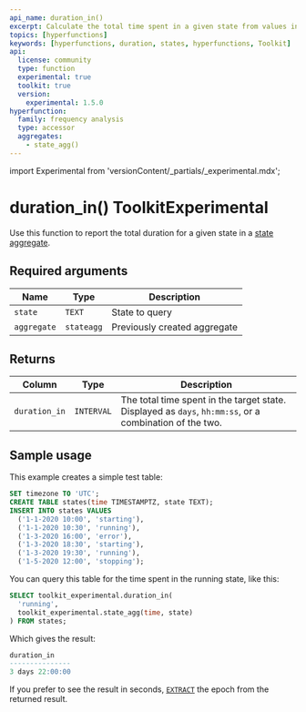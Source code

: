 ```yaml
---
api_name: duration_in()
excerpt: Calculate the total time spent in a given state from values in a state aggregate
topics: [hyperfunctions]
keywords: [hyperfunctions, duration, states, hyperfunctions, Toolkit]
api:
  license: community
  type: function
  experimental: true
  toolkit: true
  version:
    experimental: 1.5.0
hyperfunction:
  family: frequency analysis
  type: accessor
  aggregates:
    - state_agg()
---
```


import Experimental from 'versionContent/_partials/_experimental.mdx';

# duration_in()  <tag type="toolkit">Toolkit</tag><tag type="experimental-toolkit">Experimental</tag>

Use this function to report the total duration for a given state in a [state aggregate][state_agg].

<Experimental />

## Required arguments

|Name|Type|Description|
|-|-|-|
|`state`|`TEXT`|State to query|
|`aggregate`|`stateagg`|Previously created aggregate|

## Returns

|Column|Type|Description|
|-|-|-|
|`duration_in`|`INTERVAL`|The total time spent in the target state. Displayed as `days`, `hh:mm:ss`, or a combination of the two.|

## Sample usage

This example creates a simple test table:

```sql
SET timezone TO 'UTC';
CREATE TABLE states(time TIMESTAMPTZ, state TEXT);
INSERT INTO states VALUES
  ('1-1-2020 10:00', 'starting'),
  ('1-1-2020 10:30', 'running'),
  ('1-3-2020 16:00', 'error'),
  ('1-3-2020 18:30', 'starting'),
  ('1-3-2020 19:30', 'running'),
  ('1-5-2020 12:00', 'stopping');
```

You can query this table for the time spent in the running state, like this:

```sql
SELECT toolkit_experimental.duration_in(
  'running',
  toolkit_experimental.state_agg(time, state)
) FROM states;
```

Which gives the result:

```sql
duration_in  
---------------
3 days 22:00:00
```

If you prefer to see the result in seconds, [`EXTRACT`][extract] the epoch from
the returned result.

[extract]: https://www.postgresql.org/docs/current/functions-datetime.html#FUNCTIONS-DATETIME-EXTRACT
[state_agg]: /api/:currentVersion:/hyperfunctions/frequency-analysis/state_agg/

